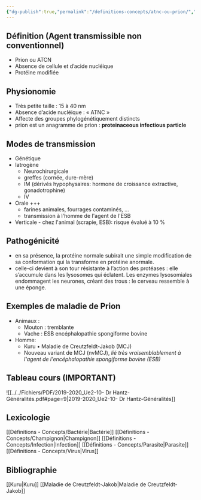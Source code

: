 ```yaml
---
{"dg-publish":true,"permalink":"/definitions-concepts/atnc-ou-prion/","tags":["définition"],"noteIcon":""}
---
```



## Définition (Agent transmissible non conventionnel) 
- Prion ou ATCN
- Absence de cellule et d’acide nucléique 
- Protéine modifiée
## Physionomie
- Très petite taille : 15 à 40 nm 
- Absence d’acide nucléique : « ATNC » 
- Affecte des groupes phylogénétiquement distincts 
- prion est un anagramme de prion : **proteinaceous infectious particle**
## Modes de transmission
- Génétique 
- Iatrogène 
	- Neurochirurgicale 
	- greffes (cornée, dure-mère) 
	- IM (dérivés hypophysaires: hormone de croissance extractive, gonadotrophine) 
	- IV 
- Orale +++  
	- farines animales, fourrages contaminés, ... 
	- transmission à l'homme de l'agent de l'ESB 
- Verticale 
		- chez l'animal (scrapie, ESB): risque évalué à 10 %

## Pathogénicité
- en sa présence, la protéine normale subirait une simple modification de sa conformation qui la transforme en protéine anormale. 
- celle-ci devient à son tour résistante à l’action des protéases : elle s’accumule dans les lysosomes qui éclatent. Les enzymes lysosomiales endommagent les neurones, créant des trous : le cerveau ressemble à une éponge.

## Exemples de maladie de Prion
- Animaux : 
	- Mouton : tremblante 
	- Vache : ESB encéphalopathie spongiforme bovine 
- Homme: 
	- Kuru • Maladie de Creutzfeldt-Jakob (MCJ) 
	- Nouveau variant de MCJ (nvMCJ), *lié très vraisemblablement à l'agent de l'encéphalopathie spongiforme bovine (ESB)*

## Tableau cours (**IMPORTANT**)
![[../../Fichiers/PDF/2019-2020_Ue2-10- Dr Hantz-Généralités.pdf#page=9|2019-2020_Ue2-10- Dr Hantz-Généralités]]
## Lexicologie 
[[Définitions - Concepts/Bactérie\|Bactérie]]
[[Définitions - Concepts/Champignon\|Champignon]]
[[Définitions - Concepts/Infection\|Infection]]
[[Définitions - Concepts/Parasite\|Parasite]]
[[Définitions - Concepts/Virus\|Virus]]

## Bibliographie
[[Kuru\|Kuru]]
[[Maladie de Creutzfeldt-Jakob\|Maladie de Creutzfeldt-Jakob]]